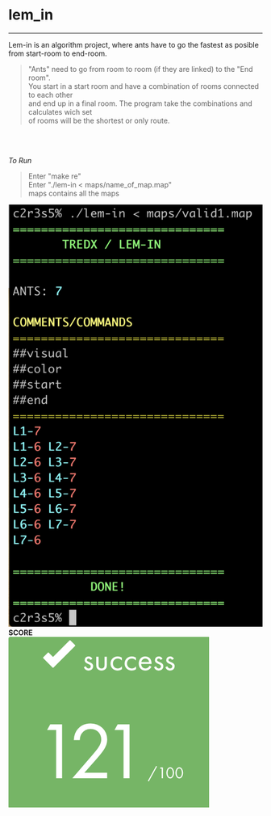 # **lem_in**
---------------------
Lem-in is an algorithm project, where ants have to go the fastest as posible from start-room to end-room.

>"Ants" need to go from room to room (if they are linked) to the "End room". <br>
>You start in a start room and have a combination of rooms connected to each other <br>
>and end up in a final room. The program take the combinations and calculates wich set <br>
>of rooms will be the shortest or only route.

<br><br>

*To Run*
>Enter "make re" <br>
>Enter "./lem-in < maps/name_of_map.map" <br>
>maps contains all the maps <br>

![lem-in](https://github.com/tpitout/lem_in/blob/master/LEM-IN.png)
<br>
**SCORE** <br>
![lem-in](https://github.com/tpitout/lem_in/blob/master/LEM_SCORE.png)
